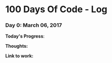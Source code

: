 # 100 Days Of Code - Log

### Day 0: March 06, 2017

**Today's Progress**: 

**Thoughts:**

**Link to work:** 
